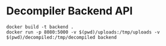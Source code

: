 # Decompiler Backend API


```shell
docker build -t backend . 
docker run -p 8080:5000 -v $(pwd)/uploads:/tmp/uploads -v $(pwd)/decompiled:/tmp/decompiled backend
```